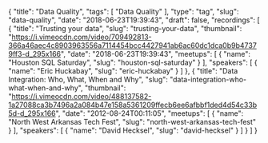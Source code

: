 {
  "title": "Data Quality",
  "tags": [
    "Data Quality"
  ],
  "type": "tag",
  "slug": "data-quality",
  "date": "2018-06-23T19:39:43",
  "draft": false,
  "recordings": [
    {
      "title": "Trusting your data",
      "slug": "trusting-your-data",
      "thumbnail": "https://i.vimeocdn.com/video/709492813-366a46aec4c8903963556a7114454bcc4427941ab6ac60dc1dca0b9b47379ff3-d_295x166",
      "date": "2018-06-23T19:39:43",
      "meetups": [
        {
          "name": "Houston SQL Saturday",
          "slug": "houston-sql-saturday"
        }
      ],
      "speakers": [
        {
          "name": "Eric Huckabay",
          "slug": "eric-huckabay"
        }
      ]
    },
    {
      "title": "Data Integration: Who, What, When and Why",
      "slug": "data-integration-who-what-when-and-why",
      "thumbnail": "https://i.vimeocdn.com/video/488137582-1a27088ca3b7496a2a084b47e158a5361209ffecb6ee6afbbf1ded4d54c33b5d-d_295x166",
      "date": "2012-08-24T00:11:05",
      "meetups": [
        {
          "name": "North West Arkansas Tech Fest",
          "slug": "north-west-arkansas-tech-fest"
        }
      ],
      "speakers": [
        {
          "name": "David Hecksel",
          "slug": "david-hecksel"
        }
      ]
    }
  ]
}